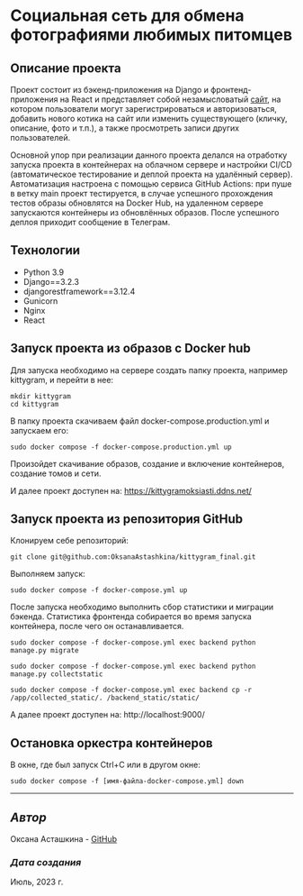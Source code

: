 # Cоциальная сеть для обмена фотографиями любимых питомцев

## Описание проекта

Проект состоит из бэкенд-приложения на Django и фронтенд-приложения на React и представляет собой незамысловатый [сайт](https://kittygramoksiasti.ddns.net/), на котором пользователи могут зарегистрироваться и авторизоваться, добавить нового котика на сайт или изменить существующего (кличку, описание, фото и т.п.), а также просмотреть записи других пользователей. 

Основной упор при реализации данного проекта делался на отработку запуска проекта в контейнерах на облачном сервере и настройки CI/CD (автоматическое тестирование и деплой проекта на удалённый сервер).
Автоматизация настроена с помощью сервиса GitHub Actions: при пуше в ветку main проект тестируется, в случае успешного прохождения тестов образы обновлятся на Docker Hub, на удаленном сервере запускаются контейнеры из обновлённых образов.
После успешного деплоя приходит сообщение в Телеграм.

## Технологии

 - Python 3.9
 - Django==3.2.3
 - djangorestframework==3.12.4
 - Gunicorn
 - Nginx
 - React


## Запуск проекта из образов с Docker hub
Для запуска необходимо на сервере создать папку проекта, например kittygram, и перейти в нее:
```
mkdir kittygram
cd kittygram
```

В папку проекта скачиваем файл docker-compose.production.yml и запускаем его:
```
sudo docker compose -f docker-compose.production.yml up
```
Произойдет скачивание образов, создание и включение контейнеров, создание томов и сети.

И далее проект доступен на: https://kittygramoksiasti.ddns.net/

## Запуск проекта из репозитория GitHub
Клонируем себе репозиторий:
```
git clone git@github.com:OksanaAstashkina/kittygram_final.git
```

Выполняем запуск:
```
sudo docker compose -f docker-compose.yml up
```

После запуска необходимо выполнить сбор статистики и миграции бэкенда. Статистика фронтенда собирается во время запуска контейнера, после чего он останавливается.

```
sudo docker compose -f docker-compose.yml exec backend python manage.py migrate

sudo docker compose -f docker-compose.yml exec backend python manage.py collectstatic

sudo docker compose -f docker-compose.yml exec backend cp -r /app/collected_static/. /backend_static/static/
```

А далее проект доступен на: http://localhost:9000/

## Остановка оркестра контейнеров

В окне, где был запуск Ctrl+С или в другом окне:
```
sudo docker compose -f [имя-файла-docker-compose.yml] down
```

***
## *Автор*
Оксана Асташкина - [GitHub](https://github.com/OksanaAstashkina)

### *Дата создания*
Июль, 2023 г.
